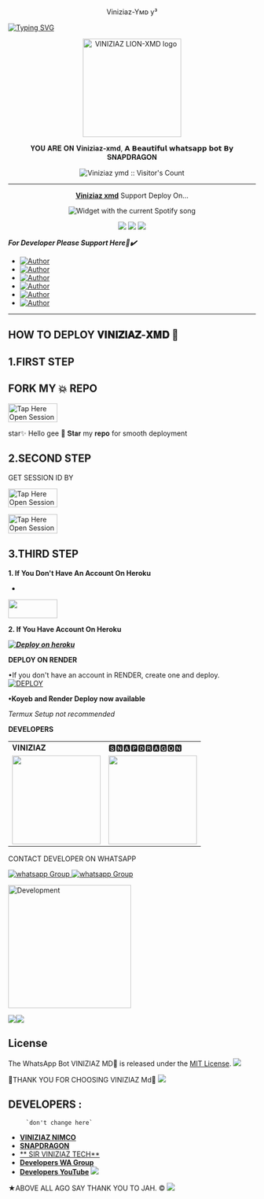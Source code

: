 <p align="center">
Viniziaz-Yᴍᴅ y³
</p>

<a href="https://git.io/typing-svg"><img src="https://readme-typing-svg.demolab.com?font=Black+Ops+One&size=50&pause=1000&color=DAA520&center=true&width=910&height=100&lines=THANKS FOR CHOOSING +VINIZIAZ;WHATSAPP+BOT+CREATED+BY+VINIZIAZ" alt="Typing SVG" /></a>
  </p>

<p align="center">
  <a href="https://github.com/Viniznimco/VINIZIAZ-XMD">
    <img alt="VINIZIAZ LION-XMD logo" height="200" src="https://i.imgur.com/bYClBF8.jpeg">
  </a>
</p>
  
</h1> 
<p align="center">𝐘𝐎𝐔 𝐀𝐑𝐄 𝐎𝐍  <b>Viniziaz-xmd</b>, 𝗔 𝗕𝗲𝗮𝘂𝘁𝗶𝗳𝘂𝗹 𝘄𝗵𝗮𝘁𝘀𝗮𝗽𝗽 𝗯𝗼𝘁 𝗕𝘆 𝐒𝐍𝐀𝐏𝐃𝐑𝐀𝐆𝐎𝐍</p>

</p>
<p align="center"><img src="https://profile-counter.glitch.me/{viniziaz nimco}/count.svg" alt="Viniziaz ymd :: Visitor's Count" /></p>

---

<p align="center">
  <a href="https://github.com/Viniznimco/VINIZIAZ-XMD"><b>Viniziaz xmd</b></a> Support Deploy On...
</p>
</a>
  <div align="center">
  <img src="https://github.com/Viniznimco/VINIZIAZ-XMD" alt="Widget with the current Spotify song"  />
</div>
<p align="center">
  <a href="https://github.com/Viniznimco/VINIZIAZ-XMD/blob/main/temp/deploy-on-vps.md"><img src="https://img.shields.io/badge/self hosting-3d1513?style=for-the-badge&logo=serverless&logoColor=FD5750"></a>
  <a href="https://dashboard.heroku.com/new?template=https://github.com/Viniznimco/VINIZIAZ-XMD"><img src="https://img.shields.io/badge/heroku-9d7acc?style=for-the-badge&logo=heroku&logoColor=430098"></a>
  <a href="https://youtu.be/izoxfW3anrU"><img src="https://img.shields.io/badge/CodeSpace-green?colorA=%23ff000&colorB=%23017e40&style=for-the-badge&logo=git&logoColor=white"></a>
</p>


***For Developer Please Support Here🙏✔️***
- <a href="https://www.instagram.com/snapdragonz"><img title="Author" src="https://img.shields.io/badge/ON INSTAGRAM-black?style=for-the-badge&logo=Instagram"></a>
- <a href="https://www.tiktok.com/@dallas387"><img title="Author" src="https://img.shields.io/badge/ON TikTok-black?style=for-the-badge&logo=tiktok"></a>
- <a
href="https://www.facebook.com/100087010467670"><img title="Author" src="https://img.shields.io/badge/ON Facebook-blue?style=for-the-badge&logo=facebook"></a>
- <a
href="https://wa.me/254759925133"><img title="Author" src="https://img.shields.io/badge/ON WhatsApp-pupple?style=for-the-badge&logo=watsapp"></a>
- <a href="https://chat.whatsapp.com/CP2BirU5pBj04cXXgEbfuv"><img title="Author" src="https://img.shields.io/badge/ON Wa Group-green?style=for-the-badge&logo=watsapp"></a>
- <a href="https://youtube.com/@herokuplatform?si=kl684fKNUpxTFig2"><img title="Author" src="https://img.shields.io/badge/ON YouTube-darkred?style=for-the-badge&logo=youtube"></a>

    

 



---





## HOW TO DEPLOY 𝐕𝐈𝐍𝐈𝐙𝐈𝐀𝐙-𝐗𝐌𝐃 🦁


## 1.FIRST STEP 
## FORK MY 💥 REPO


<a href= "https://github.com/Viniznimco/VINIZIAZ-XMD/fork"><img title="Tap Here Open Session Site" src="https://img.shields.io/badge/FORK REPO-h?color=brown&style=for-the-badge&logo=msi" width="100" height="38.45"/></a></p>

star✨ Hello gee 👊 𝐒𝐭𝐚𝐫 my 𝐫𝐞𝐩𝐨 for smooth deployment 


## 2.SECOND STEP 


 GET SESSION ID BY
 
<a href="https://msnapdragon-junior.onrender.com"><img title="Tap Here Open Session Site" src="https://img.shields.io/badge/QR CODE-h?color=brown&style=for-the-badge&logo=msi" width="100" height="38.45"/></a></p>


 
<a href="https://msnapdragon-junior.onrender.com"><img title="Tap Here Open Session Site" src="https://img.shields.io/badge/PAIRING CODE-h?color=brown&style=for-the-badge&logo=msi" width="100" height="38.45"/></a></p>


## 3.THIRD STEP 
**1. If You Don't Have An Account On Heroku**
- <a href="https://signup.heroku.com">
 <img src="https://img.shields.io/badge/Create%20Account%20Now-brown?style=for-the-badge&logo=heroku" width="100" height="38.45"/></a></p>

**2. If You Have Account On Heroku**

   ***[![Deploy on heroku](https://dashboard.heroku.com/new?template=https%3A%2F%2Fgithub.com%2FViniznimco%2FVINIZIAZ-XMD)](https://viniziaz-xmd-website.vercel.app/)***

**DEPLOY ON RENDER**

•If you don't have an account in RENDER, create one and deploy.
    <br>
    <a href='https://dashboard.render.com/github/exists?next=%2Fselect-repo%3Ftype%3Dweb%26appInstall%3D1/select-repo?type=web' target="_blank"><img alt='DEPLOY' src='https://img.shields.io/badge/-DEPLOY-black?style=for-the-badge&logo=render&logoColor=white'/></a>

**•Koyeb and Render Deploy now available**

_Termux Setup not recommended_

**DEVELOPERS**

<table>
  <tr>
    <td>𝐕𝐈𝐍𝐈𝐙𝐈𝐀𝐙</td>
    <td>🆂🅽🅰🅿🅳🆁🅰🅶🅾🅽</td>
  </tr>
  <tr>
    <td><a href="https://github.com/Viniznimco"><img src="https://i.imgur.com/bYClBF8.jpeg" width="180"</td>
    <td><a href="https://github.com/Viniznimco"><img src="https://i.imgur.com/0yrJJeN.jpeg" width="180"</td>
  </tr>
</table 


CONTACT DEVELOPER ON WHATSAPP 

<a href="https://wa.me/254759925133" target="_blank">
    <img alt="whatsapp Group" src="https://img.shields.io/badge/ Viniziaz contact -25D366?style=for-the-badge&logo=whatsapp&logoColor=white" />
 
<a href="https://whatsapp.com/channel/0029VaihcQv84Om8LP59fO3f" target="_blank">
    <img alt="whatsapp Group" src="https://img.shields.io/badge/WhatsApp  Channel-25D366?style=for-the-badge&logo=whatsapp&logoColor=white" />
 

<img alt="Development" width="250" src="https://media2.giphy.com/media/W9tBvzTXkQopi/giphy.gif?cid=6c09b952xu6syi1fyqfyc04wcfk0qvqe8fd7sop136zxfjyn&ep=v1_internal_gif_by_id&rid=giphy.gif&ct=g" /> </p>
<a><img src='https://i.imgur.com/LyHic3i.gif'/></a><a><img src='https://i.imgur.com/LyHic3i.gif'/></a>

## License

The WhatsApp Bot VINIZIAZ MD🦁 is released under the [MIT License](https://opensource.org/licenses/MIT).
<a><img src='https://i.imgur.com/LyHic3i.gif'/></a>

🦁THANK YOU FOR CHOOSING VINIZIAZ Md🦁
<a><img src='https://i.imgur.com/LyHic3i.gif'/></a>


## DEVELOPERS :
         `don't change here`
- [**VINIZIAZ NIMCO**](https://github.com/Viniznimco/VINIZIAZ-XMD)
- [**SNAPDRAGON**](https://github.com/Viniznimco/VINIZIAZ-XMD)
- [** SIR VINIZIAZ TECH**](https://github.com/Frecyber)
- [**Developers WA Group**](https://chat.whatsapp.com/CP2BirU5pBj04cXXgEbfuv)
- [**Developers YouTube**](https://youtube.com/@herokuplatform)
 <a><img src='https://i.imgur.com/LyHic3i.gif'/></a>


★ABOVE ALL AGO SAY THANK YOU TO JAH. ©
<a><img src='https://i.imgur.com/LyHic3i.gif'/></a>

     
